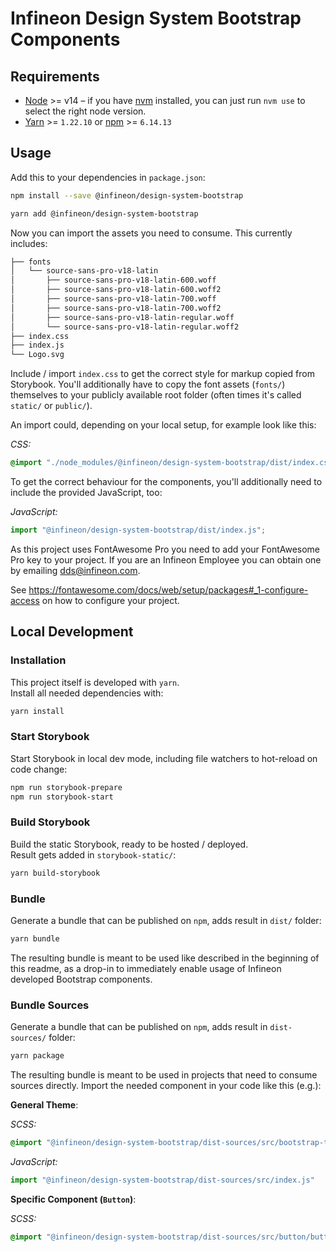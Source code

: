 # Infineon Design System Bootstrap Components

## Requirements

- [Node](https://nodejs.org/en/) >= v14 – if you have [nvm](https://github.com/creationix/nvm#node-version-manager---) installed, you can just run `nvm use` to select the right node version.
- [Yarn](https://classic.yarnpkg.com/en/) >= `1.22.10` or [npm](https://www.npmjs.com/) >= `6.14.13`

## Usage

Add this to your dependencies in `package.json`:
```bash
npm install --save @infineon/design-system-bootstrap
```

```bash
yarn add @infineon/design-system-bootstrap
```

Now you can import the assets you need to consume. This currently includes:
```bash
├── fonts
│   └── source-sans-pro-v18-latin
│       ├── source-sans-pro-v18-latin-600.woff
│       ├── source-sans-pro-v18-latin-600.woff2
│       ├── source-sans-pro-v18-latin-700.woff
│       ├── source-sans-pro-v18-latin-700.woff2
│       ├── source-sans-pro-v18-latin-regular.woff
│       └── source-sans-pro-v18-latin-regular.woff2
├── index.css
├── index.js
└── Logo.svg
```

Include / import `index.css` to get the correct style for markup copied from Storybook. You'll additionally have to copy the font assets (`fonts/`) themselves to your publicly available root folder (often times it's called `static/` or `public/`).

An import could, depending on your local setup, for example look like this:

*CSS:*
```css
@import "./node_modules/@infineon/design-system-bootstrap/dist/index.css";
```

To get the correct behaviour for the components, you'll additionally need to include the provided JavaScript, too:

*JavaScript:*
```js
import "@infineon/design-system-bootstrap/dist/index.js";
```

As this project uses FontAwesome Pro you need to add your FontAwesome Pro key to your project. If you are an Infineon Employee you can obtain one by emailing dds@infineon.com.

See https://fontawesome.com/docs/web/setup/packages#_1-configure-access on how to configure your project.

## Local Development

### Installation

This project itself is developed with `yarn`.  
Install all needed dependencies with:

```bash
yarn install
```

### Start Storybook

Start Storybook in local dev mode, including file watchers to hot-reload on code change:
```bash
npm run storybook-prepare
npm run storybook-start
```

### Build Storybook

Build the static Storybook, ready to be hosted / deployed.  
Result gets added in `storybook-static/`:

```bash
yarn build-storybook
```

### Bundle

Generate a bundle that can be published on `npm`, adds result in `dist/` folder: 

```bash
yarn bundle
```

The resulting bundle is meant to be used like described in the beginning of this readme, as a drop-in to immediately enable usage of Infineon developed Bootstrap components.

### Bundle Sources

Generate a bundle that can be published on `npm`, adds result in `dist-sources/` folder: 

```bash
yarn package
```

The resulting bundle is meant to be used in projects that need to consume sources directly. Import the needed component in your code like this (e.g.):

**General Theme**:

*SCSS:*
```scss
@import "@infineon/design-system-bootstrap/dist-sources/src/bootstrap-theme.scss"
```

*JavaScript:*
```js
import "@infineon/design-system-bootstrap/dist-sources/src/index.js"
```

**Specific Component (`Button`)**:

*SCSS:*
```scss
@import "@infineon/design-system-bootstrap/dist-sources/src/button/button"
```

